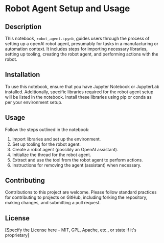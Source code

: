 # Robot Agent Setup and Usage

## Description
This notebook, `robot_agent.ipynb`, guides users through the process of setting up a openAI robot agent, presumably for tasks in a manufacturing or automation context. It includes steps for importing necessary libraries, setting up tooling, creating the robot agent, and performing actions with the robot.

## Installation
To use this notebook, ensure that you have Jupyter Notebook or JupyterLab installed. Additionally, specific libraries required for the robot agent setup will be listed in the notebook. Install these libraries using pip or conda as per your environment setup.

## Usage
Follow the steps outlined in the notebook:
1. Import libraries and set up the environment.
2. Set up tooling for the robot agent.
3. Create a robot agent (possibly an OpenAI assistant).
4. Initialize the thread for the robot agent.
5. Extract and use the tool from the robot agent to perform actions.
6. Instructions for removing the agent (assistant) when necessary.

## Contributing
Contributions to this project are welcome. Please follow standard practices for contributing to projects on GitHub, including forking the repository, making changes, and submitting a pull request.

## License
[Specify the License here - MIT, GPL, Apache, etc., or state if it's proprietary]